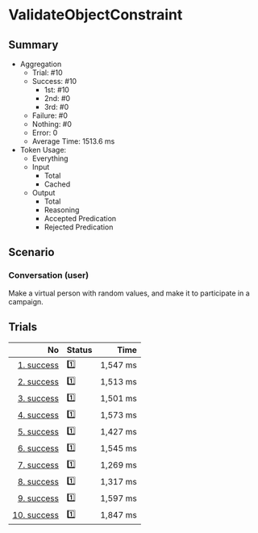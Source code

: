 # ValidateObjectConstraint
## Summary
  - Aggregation
    - Trial: #10
    - Success: #10
      - 1st: #10
      - 2nd: #0
      - 3rd: #0
    - Failure: #0
    - Nothing: #0
    - Error: 0
    - Average Time: 1513.6 ms
  - Token Usage:
    - Everything
    - Input
      - Total
      - Cached
    - Output
      - Total
      - Reasoning
      - Accepted Predication
      - Rejected Predication

## Scenario
### Conversation (user)
Make a virtual person with random values,
and make it to participate in a campaign.

## Trials
No | Status | Time
---:|:-------|------:
[1. success](./trials/1.success.json) | 1️⃣ | 1,547 ms
[2. success](./trials/2.success.json) | 1️⃣ | 1,513 ms
[3. success](./trials/3.success.json) | 1️⃣ | 1,501 ms
[4. success](./trials/4.success.json) | 1️⃣ | 1,573 ms
[5. success](./trials/5.success.json) | 1️⃣ | 1,427 ms
[6. success](./trials/6.success.json) | 1️⃣ | 1,545 ms
[7. success](./trials/7.success.json) | 1️⃣ | 1,269 ms
[8. success](./trials/8.success.json) | 1️⃣ | 1,317 ms
[9. success](./trials/9.success.json) | 1️⃣ | 1,597 ms
[10. success](./trials/10.success.json) | 1️⃣ | 1,847 ms